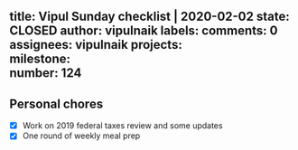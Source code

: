 title:	Vipul Sunday checklist | 2020-02-02
state:	CLOSED
author:	vipulnaik
labels:	
comments:	0
assignees:	vipulnaik
projects:	
milestone:	
number:	124
--
## Personal chores

- [x] Work on 2019 federal taxes review and some updates
- [x] One round of weekly meal prep

